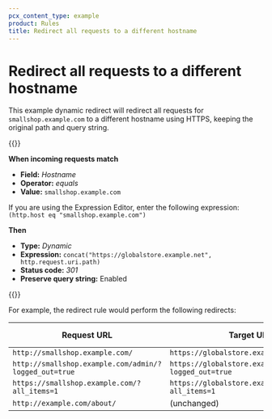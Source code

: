 ```yaml
---
pcx_content_type: example
product: Rules
title: Redirect all requests to a different hostname
---
```

# Redirect all requests to a different hostname

This example dynamic redirect will redirect all requests for `smallshop.example.com` to a different hostname using HTTPS, keeping the original path and query string.

{{<example>}}

**When incoming requests match**

* **Field:** _Hostname_
* **Operator:** _equals_
* **Value:** `smallshop.example.com`

If you are using the Expression Editor, enter the following expression:<br>
`(http.host eq "smallshop.example.com")`

**Then**

* **Type:** _Dynamic_
* **Expression:** `concat("https://globalstore.example.net", http.request.uri.path)`
* **Status code:** _301_
* **Preserve query string:** Enabled

{{</example>}}

For example, the redirect rule would perform the following redirects:

Request URL                                           | Target URL                                         | Status code
------------------------------------------------------|----------------------------------------------------|------------
`http://smallshop.example.com/`                       | `https://globalstore.example.net/`                       | `301`
`http://smallshop.example.com/admin/?logged_out=true` | `https://globalstore.example.net/admin/?logged_out=true` | `301`
`https://smallshop.example.com/?all_items=1`          | `https://globalstore.example.net/?all_items=1`           | `301`
`http://example.com/about/`                           | (unchanged)                                              | n/a
